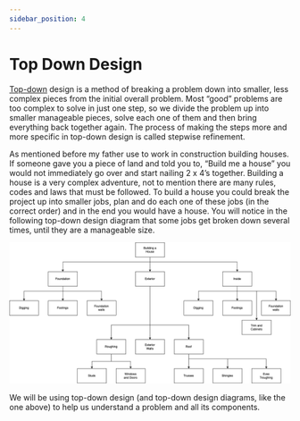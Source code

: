 ```yaml
---
sidebar_position: 4
---
```


# Top Down Design

<a href='https://en.wikipedia.org/wiki/Top-down_and_bottom-up_design'>Top-down</a> design is a method of breaking a problem down into smaller, less complex pieces from the initial overall problem. Most “good” problems are too complex to solve in just one step, so we divide the problem up into smaller manageable pieces, solve each one of them and then bring everything back together again. The process of making the steps more and more specific in top-down design is called stepwise refinement.

As mentioned before my father use to work in construction building houses. If someone gave you a piece of land and told you to, “Build me a house” you would not immediately go over and start nailing 2 x 4’s together. Building a house is a very complex adventure, not to mention there are many rules, codes and laws that must be followed. To build a house you could break the project up into smaller jobs, plan and do each one of these jobs (in the correct order) and in the end you would have a house. You will notice in the following top-down design diagram that some jobs get broken down several times, until they are a manageable size.

![Building a House](./img/building_a_house.png)

We will be using top-down design (and top-down design diagrams, like the one above) to help us understand a problem and all its components.
